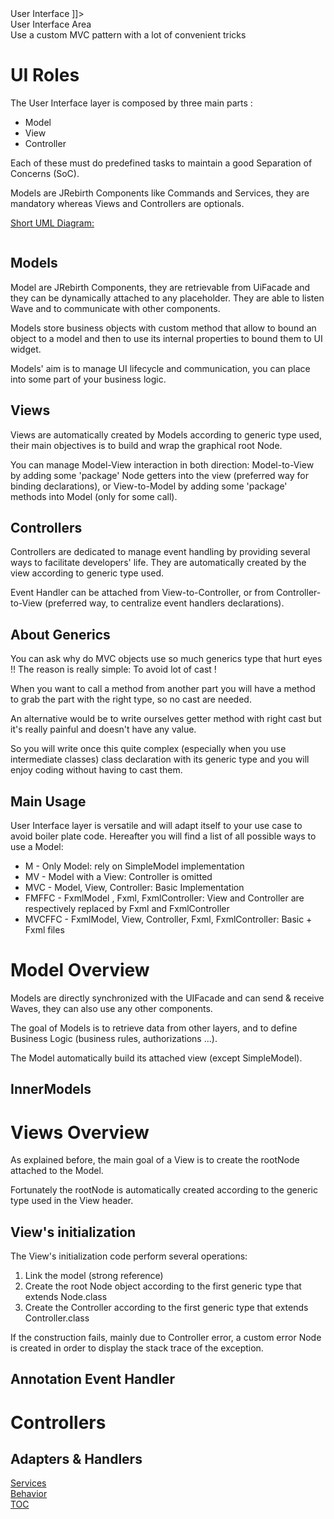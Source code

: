 <head>
<![CDATA[
	<title> User Interface</title>
	<link rel="stylesheet" type="text/css" href="../css/shCoreEclipse.css" media="all" />]]>
</head>
	
<div id="catcherTitle">User Interface Area</div>
<div id="catcherContent">Use a custom MVC pattern with a lot of convenient tricks</div>

<div class="toc">
<!-- MACRO{toc|section=0|fromDepth=1|toDepth=4} -->
</div>

        
UI Roles
===========

The User Interface layer is composed by three main parts :

* Model
* View
* Controller


Each of these must do predefined tasks to maintain a good Separation of Concerns (SoC).

Models are JRebirth Components like Commands and Services, they are mandatory whereas Views and Controllers are optionals.


<p>
	<span style="text-decoration: underline;">Short UML Diagram:</span>
</p>
<div style="text-align: center;">
	<img class="redux" src="uploads/images/uml/UI.png" alt="" />
</div>
	
Models
--------------------------

Model are JRebirth Components, they are retrievable from UiFacade and they can be dynamically attached to any placeholder.
They are able to listen Wave and to communicate with other components.

Models store business objects with custom method that allow to bound an object to a model and then to use its internal properties to bound them to UI widget.

Models' aim is to manage UI lifecycle and communication, you can place into some part of your business logic. 

Views
-------------------------------

Views are automatically created by Models according to generic type used, their main objectives is to build and wrap the graphical root Node.

You can manage Model-View interaction in both direction: Model-to-View by adding some 'package' Node getters into the view (preferred way for binding declarations), or View-to-Model by adding some 'package' methods into Model (only for some call).


Controllers
---------------

Controllers are dedicated to manage event handling by providing several ways to facilitate developers' life. They are automatically created by the view according to generic type used.

Event Handler can be attached from View-to-Controller, or from Controller-to-View (preferred way, to centralize event handlers declarations).


About Generics
------------------

You can ask why do MVC objects use so much generics type that hurt eyes !! The reason is really simple: To avoid lot of cast !

When you want to call a method from another part you will have a method to grab the part with the right type, so no cast are needed.

An alternative would be to write ourselves getter method with right cast but it's really painful and doesn't have any value. 

So you will write once this quite complex (especially when you use intermediate classes) class declaration with its generic type and you will enjoy coding without having to cast them.



Main Usage
--------------

User Interface layer is versatile and will adapt itself to your use case to avoid boiler plate code.
Hereafter you will find a list of all possible ways to use a Model:

* M \- Only Model: rely on SimpleModel implementation
* MV \- Model with a View: Controller is omitted
* MVC \- Model, View, Controller: Basic Implementation
* FMFFC \- FxmlModel , Fxml, FxmlController: View and Controller are respectively replaced by Fxml and FxmlController
* MVCFFC \- FxmlModel, View, Controller, Fxml, FxmlController: Basic + Fxml files

	

Model Overview
===============

<p>Models are directly synchronized with the UIFacade and can send &amp; receive Waves, they can also use any other components.</p>
<p>The goal of Models is to retrieve data from other layers, and to define Business Logic (business rules, authorizations ...).</p>
<p>The Model automatically build its attached view (except SimpleModel).</p>

<!-- MACRO{include|source=sample/src/main/java/org/jrebirth/af/sample/ui/SampleModel.java|snippet=aj:SampleModel|highlight-theme=eclipse} -->


InnerModels
------------------
	

Views Overview
==================

As explained before, the main goal of a View is to create the rootNode attached to the Model.

Fortunately the rootNode is automatically created according to the generic type used in the View header.
	
View's initialization
-------------------------

The View's initialization code perform several operations:


1. Link the model (strong reference)
2. Create the root Node object according to the first generic type that extends Node.class
3. Create the Controller according to the first generic type that extends Controller.class

If the construction fails, mainly due to Controller error, a custom error Node is created in order to display the stack trace of the exception.			

<!-- MACRO{include|source=sample/src/main/java/org/jrebirth/af/sample/ui/SampleView.java} -->
<!-- 
		<param name="snippet" value="aj:SampleView" />
-->

Annotation Event Handler
--------------------------
		


Controllers
=============

<!-- MACRO{include|source=sample/src/main/java/org/jrebirth/af/sample/ui/SampleController.java} -->
<!-- 
		<param name="snippet" value="aj:..SampleController" />
-->
	
Adapters & Handlers
--------------------------



<div class="bottomLinks">
	<div class="previousDocPage">
		<a href="Services.html">Services</a>
	</div>
	<div class="nextDocPage">
		<a href="Behavior.html">Behavior</a>
	</div>
	<div class="tocDocPage">
		<a href="Toc.html">TOC</a>
	</div>
</div>
